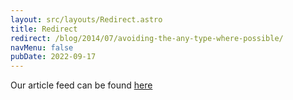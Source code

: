 ```yaml
---
layout: src/layouts/Redirect.astro
title: Redirect
redirect: /blog/2014/07/avoiding-the-any-type-where-possible/
navMenu: false
pubDate: 2022-09-17
---
```

<div>
Our article feed can be found <a href="/blog/2014/07/avoiding-the-any-type-where-possible/">here</a>
</div>
